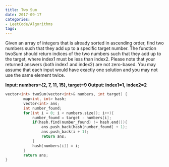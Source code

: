 ```yaml
---
title: Two Sum
date: 2017-09-17
categories:
- LeetCode/Algorithms
tags:
---
```

Given an array of integers that is already sorted in ascending order, find two numbers such that they add up to a specific target number.
The function twoSum should return indices of the two numbers such that they add up to the target, where index1 must be less than index2. Please note that your returned answers (both index1 and index2) are not zero-based.
You may assume that each input would have exactly one solution and you may not use the same element twice.

**Input: numbers={2, 7, 11, 15}, target=9
Output: index1=1, index2=2**
```cpp
vector<int> twoSum(vector<int>& numbers, int target) {
        map<int, int> hash;
        vector<int> ans;
        int number_found;
        for(int i = 0; i < numbers.size(); i++){
            number_found = target - numbers[i];
            if(hash.find(number_found) != hash.end()){
                ans.push_back(hash[number_found] + 1);
                ans.push_back(i + 1);
                return ans;
            }
            hash[numbers[i]] = i;
        }
        return ans;
}
```
